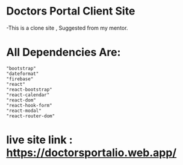 # Doctors Portal Client Site
-This is a clone site , Suggested from my mentor.

# All Dependencies Are: 
    "bootstrap"
    "dateformat"
    "firebase"
    "react"
    "react-bootstrap"
    "react-calendar"
    "react-dom"
    "react-hook-form"
    "react-modal"
    "react-router-dom"

# live site link : https://doctorsportalio.web.app/ 
